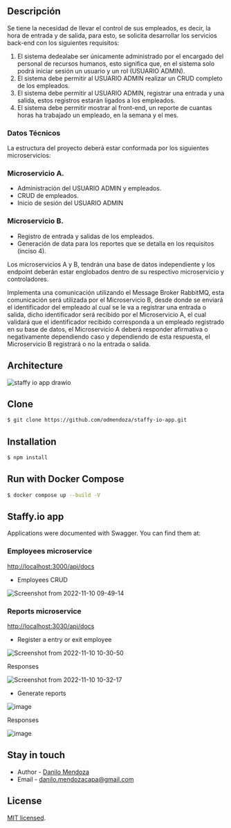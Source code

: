 
## Descripción

Se tiene la necesidad de llevar el control de sus empleados, es decir, la hora
de entrada y de salida, para esto, se solicita desarrollar los servicios back-end con los
siguientes requisitos:
1. El sistema dedealabe ser únicamente administrado por el encargado del personal de
   recursos humanos, esto significa que, en el sistema solo podrá iniciar sesión un
   usuario y un rol (USUARIO ADMIN).
2. El sistema debe permitir al USUARIO ADMIN realizar un CRUD completo de los
   empleados.
3. El sistema debe permitir al USUARIO ADMIN, registrar una entrada y una salida, estos
   registros estarán ligados a los empleados.
4. El sistema debe permitir mostrar al front-end, un reporte de cuantas horas ha
   trabajado un empleado, en la semana y el mes.

### Datos Técnicos
La estructura del proyecto deberá estar conformada por los siguientes microservicios:

### Microservicio A.
- Administración del USUARIO ADMIN y empleados.
- CRUD de empleados.
- Inicio de sesión del USUARIO ADMIN

### Microservicio B.
- Registro de entrada y salidas de los empleados.
- Generación de data para los reportes que se detalla en los requisitos (inciso 4).

Los microservicios A y B, tendrán una base de datos independiente y los endpoint deberán
estar englobados dentro de su respectivo microservicio y controladores.

Implementa una comunicación utilizando el
Message Broker RabbitMQ, esta comunicación será utilizada por el Microservicio B,
desde donde se enviará el identificador del empleado al cual se le va a registrar una
entrada o salida, dicho identificador será recibido por el Microservicio A, el cual
validará que el identificador recibido corresponda a un empleado registrado en su
base de datos, el Microservicio A deberá responder afirmativa o negativamente
dependiendo caso y dependiendo de esta respuesta, el Microservicio B registrará o
no la entrada o salida.

## Architecture

![staffy io app drawio](https://user-images.githubusercontent.com/11874274/201136328-4f4d40c6-7ca5-413f-9626-419f47e2ba94.png)

## Clone

```bash
$ git clone https://github.com/odmendoza/staffy-io-app.git
```

## Installation

```bash
$ npm install
```

## Run with Docker Compose

```bash
$ docker compose up --build -V
```

## Staffy.io app

Applications were documented with Swagger. You can find them at:

### Employees microservice

[http://localhost:3000/api/docs](http://localhost:3000/api/docs)

- Employees CRUD

![Screenshot from 2022-11-10 09-49-14](https://user-images.githubusercontent.com/11874274/201136580-35e4d75a-3dd2-4e5e-9dca-b79994da9c23.png)

### Reports microservice

[http://localhost:3030/api/docs](http://localhost:3030/api/docs)

- Register a entry or exit employee

![Screenshot from 2022-11-10 10-30-50](https://user-images.githubusercontent.com/11874274/201137057-c6a04795-da93-4d60-be0a-c4a202232ca8.png)

Responses

![Screenshot from 2022-11-10 10-32-17](https://user-images.githubusercontent.com/11874274/201137381-d99a30e7-db6d-4ae4-b266-e6c8e8951f48.png)

- Generate reports

![image](https://user-images.githubusercontent.com/11874274/201137689-f82f5dae-f108-4d4f-80dc-1e516781a581.png)

Responses

![image](https://user-images.githubusercontent.com/11874274/201137890-77eed6d7-b99b-49e6-90cb-60af1e5be7da.png)

## Stay in touch

- Author - [Danilo Mendoza](https://github.com/odmendoza)
- Email - [danilo.mendozacapa@gmail.com](mailto:danilo.mendozacapa@gmail.com)

## License

[MIT licensed](LICENSE).
